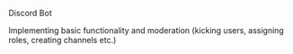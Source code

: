Discord Bot

Implementing basic functionality and moderation (kicking users,
 assigning roles, creating channels etc.)